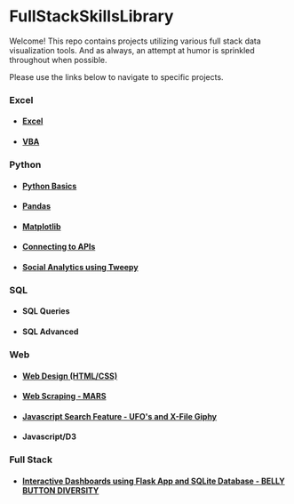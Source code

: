 # FullStackSkillsLibrary
Welcome! This repo contains projects utilizing various full stack data visualization tools. And as always, an attempt at humor is sprinkled throughout when possible.

Please use the links below to navigate to specific projects. 

### Excel
* #### [Excel](https://github.com/cammster/FullStackSkillsLibrary/tree/master/Library/Excel)
* #### [VBA](https://github.com/cammster/FullStackSkillsLibrary/tree/master/Library/VBA)

### Python
* #### [Python Basics](https://github.com/cammster/FullStackSkillsLibrary/tree/master/Library/PythonBasics)
* #### [Pandas](https://github.com/cammster/FullStackSkillsLibrary/tree/master/Library/PandasSchoolStats)
* #### [Matplotlib](https://github.com/cammster/FullStackSkillsLibrary/tree/master/Library/Matplotlib)
* #### [Connecting to APIs](https://github.com/cammster/FullStackSkillsLibrary/tree/master/Library/APIsWeatherData)
* #### [Social Analytics using Tweepy](https://github.com/cammster/FullStackSkillsLibrary/tree/master/Library/SocialAnalytics)

### SQL
* #### SQL Queries
* #### SQL Advanced

### Web
* #### [Web Design (HTML/CSS)](https://github.com/cammster/FullStackSkillsLibrary/tree/master/Library/Web)
* #### [Web Scraping - MARS](https://github.com/cammster/FullStackSkillsLibrary/tree/master/Library/WebScrapingMars)
* #### [Javascript Search Feature - UFO's and X-File Giphy](https://github.com/cammster/FullStackSkillsLibrary/tree/master/Library/JavascriptSearchFeature)
* #### Javascript/D3

### Full Stack
* #### [Interactive Dashboards using Flask App and SQLite Database - BELLY BUTTON DIVERSITY](https://github.com/cammster/FullStackSkillsLibrary/tree/master/Library/InteractiveDashboards "BellyButtonDiversity")


